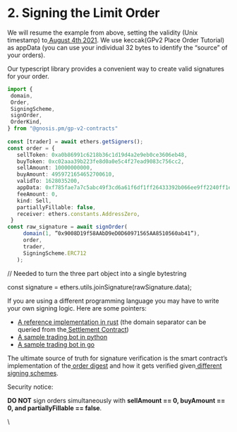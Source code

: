 # 2. Signing the Limit Order

We will resume the example from above, setting the validity (Unix timestamp) to[ August 4th 2021](https://www.epochconverter.com/?q=1628035200). We use keccak(GPv2 Place Order Tutorial) as appData (you can use your individual 32 bytes to identify the “source” of your orders).

Our typescript library provides a convenient way to create valid signatures for your order.

```typescript
import {
 domain,
 Order,
 SigningScheme,
 signOrder,
 OrderKind,
} from "@gnosis.pm/gp-v2-contracts"
​
const [trader] = await ethers.getSigners();
const order = {
   sellToken: 0xa0b86991c6218b36c1d19d4a2e9eb0ce3606eb48,
   buyToken: 0xc02aaa39b223fe8d0a0e5c4f27ead9083c756cc2,
   sellAmount: 10000000000,
   buyAmount: 4959721654652700610,
   validTo: 1628035200,
   appData: 0xf785fae7a7c5abc49f3cd6a61f6df1ff26433392b066ee9ff2240ff1eb7ab6e4,
   feeAmount: 0,
   kind: Sell,
   partiallyFillable: false,
   receiver: ethers.constants.AddressZero,
 }
const raw_signature = await signOrder(
     domain(1, ”0x9008D19f58AAbD9eD0D60971565AA8510560ab41”),
     order,
     trader,
     SigningScheme.ERC712
   );
```

// Needed to turn the three part object into a single bytestring

const signature = ethers.utils.joinSignature(rawSignature.data);

If you are using a different programming language you may have to write your own signing logic. Here are some pointers:

* ​[A reference implementation in rust](https://github.com/gnosis/gp-v2-services/blob/d76f23b867e8dbb201f51736c9666e9b18d1086e/model/src/order.rs#L166) (the domain separator can be queried from the[ Settlement Contract](https://etherscan.io/address/0x9008D19f58AAbD9eD0D60971565AA8510560ab41#readContract))
* ​[A sample trading bot in python](https://pastebin.com/cKXUz0SW)​
* ​[A sample trading bot in go](https://pastebin.com/r787C2wT)​

The ultimate source of truth for signature verification is the smart contract’s implementation of the[ order digest](https://github.com/gnosis/gp-v2-contracts/blob/main/src/contracts/libraries/GPv2Order.sol#L134) and how it gets verified given[ different signing schemes](https://github.com/gnosis/gp-v2-contracts/blob/main/src/contracts/mixins/GPv2Signing.sol#L141).

Security notice:

**DO NOT** sign orders simultaneously with **sellAmount == 0, buyAmount == 0, and partiallyFillable == false**.

\
